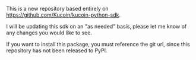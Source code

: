 This is a new repository based entirely on https://github.com/Kucoin/kucoin-python-sdk.

I will be updating this sdk on an "as needed" basis, please let me know of any changes you would like to see.

If you want to install this package, you must reference the git url, since this repository has not been released to PyPI.
